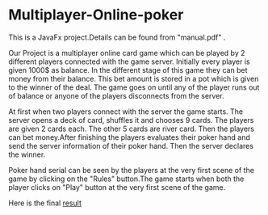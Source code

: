 # Multiplayer-Online-poker

This is a JavaFx project.Details can be found from "manual.pdf" .

Our Project is a multiplayer online card game which can be played by 2 different players connected with the game server. Initially every player is given 1000$ as balance. In the different stage of this game they can bet money from their balance. This bet amount is stored in a pot which is given to the winner of the deal. The game goes on until any of the player runs out of balance or anyone of the players disconnects from the server.

At first when two players connect with the server the game starts. The server opens a deck of card, shuffles it and chooses 9 cards. The players are given 2 cards each. The other 5 cards are river card. Then the players can bet money.After finishing the players evaluates their poker hand and send the server information of their poker hand. Then the server declares the winner.

Poker hand serial can be seen by the players at the very first scene of the game by clicking on the "Rules" button.The game starts when both the player clicks on "Play" button at the very first scene of the game.

Here is the final [result](https://www.youtube.com/watch?v=AM9LF70yYgQ&t=22s&feature=youtu.be)
